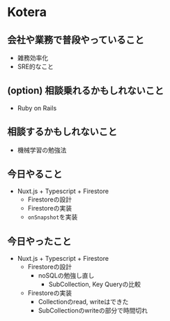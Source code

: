 # Kotera

## 会社や業務で普段やっていること

- 雑務効率化
- SRE的なこと

## (option) 相談乗れるかもしれないこと

- Ruby on Rails

## 相談するかもしれないこと

- 機械学習の勉強法

## 今日やること

- Nuxt.js + Typescript + Firestore
  - Firestoreの設計
  - Firestoreの実装
  - `onSnapshot`を実装

## 今日やったこと

- Nuxt.js + Typescript + Firestore
    -  Firestoreの設計
        - noSQLの勉強し直し
            - SubCollection, Key Queryの比較
    - Firestoreの実装
        - Collectionのread, writeはできた
        - SubCollectionのwriteの部分で時間切れ
